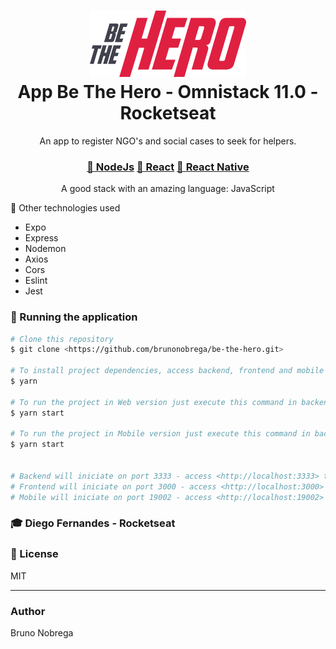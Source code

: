 <h1 align="center">
  <img src="./frontend/src/assets/logo.svg" width="250px" /> <br>
  App Be The Hero - Omnistack 11.0 - Rocketseat
</h1>

<p align="center">An app to register NGO's and social cases to seek for helpers.</p>

<h3 align="center">
    <a href="https://nodejs.org/">🔗 NodeJs</a>
    <a href="https://www.reactjs.org/">🔗 React</a>
    <a href="https://reactnative.dev/">🔗 React Native</a>
</h3>
<p align="center">A good stack with an amazing language: JavaScript</p>

<p align="">🚀 Other technologies used</p>

* Expo
* Express
* Nodemon
* Axios
* Cors
* Eslint
* Jest

### 🎲 Running the application

```bash
# Clone this repository
$ git clone <https://github.com/brunonobrega/be-the-hero.git>

# To install project dependencies, access backend, frontend and mobile folders in your terminal and execute this command in each folder
$ yarn

# To run the project in Web version just execute this command in backend and frontend folders
$ yarn start

# To run the project in Mobile version just execute this command in backend and mobile folders
$ yarn start


# Backend will iniciate on port 3333 - access <http://localhost:3333> to use the API
# Frontend will iniciate on port 3000 - access <http://localhost:3000> to use the web application
# Mobile will iniciate on port 19002 - access <http://localhost:19002> to use the mobile application
```

### 🎓 Diego Fernandes - Rocketseat

### 📝 License
MIT

---
### Author
Bruno Nobrega
